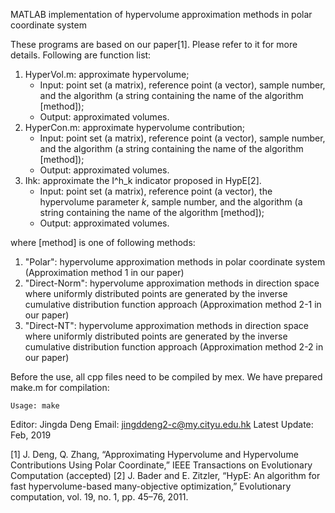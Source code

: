 MATLAB implementation of hypervolume approximation methods in polar coordinate system
	
These programs are based on our paper[1]. Please refer to it for more details.
Following are function list:
	
1. HyperVol.m: approximate hypervolume;
     - Input: point set (a matrix), reference point (a vector), sample number,
			and the algorithm (a string containing the name of the algorithm [method]);
	 - Output: approximated volumes.
2. HyperCon.m: approximate hypervolume contribution;
     - Input: point set (a matrix), reference point (a vector), sample number, 
			and the algorithm (a string containing the name of the algorithm [method]);
	 - Output: approximated volumes.
3. Ihk: approximate the I^h_k indicator proposed in HypE[2]. 
     - Input: point set (a matrix), reference point (a vector), the hypervolume parameter $k$, 
			sample number, and the algorithm (a string containing the name of the algorithm [method]);
	 - Output: approximated volumes.
	
where [method] is one of following methods:
1. "Polar": hypervolume approximation methods in polar coordinate system (Approximation method 1
			in our paper)
2. "Direct-Norm": hypervolume approximation methods in direction space where uniformly distributed 
			points are generated by the inverse cumulative distribution function approach 
			(Approximation method 2-1 in our paper)
3. "Direct-NT": hypervolume approximation methods in direction space where uniformly distributed 
			points are generated by the inverse cumulative distribution function approach 
			(Approximation method 2-2 in our paper)
			
			
Before the use, all cpp files need to be compiled by mex. We have prepared make.m for compilation:

	Usage: make
	
Editor: Jingda Deng
Email: jingddeng2-c@my.cityu.edu.hk
Latest Update: Feb, 2019

[1] J. Deng, Q. Zhang, “Approximating Hypervolume and Hypervolume Contributions Using Polar Coordinate,”
IEEE Transactions on Evolutionary Computation (accepted)
[2] J. Bader and E. Zitzler, “HypE: An algorithm for fast hypervolume-based many-objective optimization,”
Evolutionary computation, vol. 19, no. 1, pp. 45–76, 2011.
